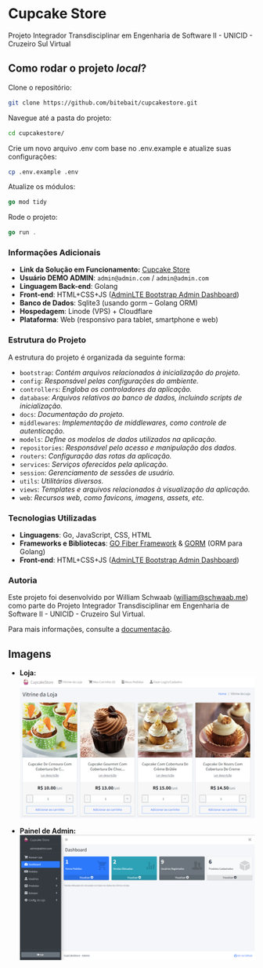 # Cupcake Store

Projeto Integrador Transdisciplinar em Engenharia de Software II - UNICID - Cruzeiro Sul Virtual

## Como rodar o projeto *local*?

Clone o repositório:
~~~sh
git clone https://github.com/bitebait/cupcakestore.git
~~~

Navegue até a pasta do projeto:
~~~sh
cd cupcakestore/
~~~

Crie um novo arquivo .env com base no .env.example e atualize suas configurações:
~~~sh
cp .env.example .env 
~~~

Atualize os módulos:
~~~go
go mod tidy
~~~

Rode o projeto:
~~~go
go run .
~~~

### Informações Adicionais

- **Link da Solução em Funcionamento:** [Cupcake Store](https://cupcakestore.schwaab.me:2053/store)
- **Usuário DEMO ADMIN**: `admin@admin.com` / `admin@admin.com`
- **Linguagem Back-end**: Golang
- **Front-end**: HTML+CSS+JS ([AdminLTE Bootstrap Admin Dashboard](https://adminlte.io/))
- **Banco de Dados**: Sqlite3 (usando gorm – Golang ORM)
- **Hospedagem**: Linode (VPS) + Cloudflare
- **Plataforma**: Web (responsivo para tablet, smartphone e web)

### Estrutura do Projeto

A estrutura do projeto é organizada da seguinte forma:

- `bootstrap`: *Contém arquivos relacionados à inicialização do projeto.*
- `config`: *Responsável pelas configurações do ambiente.*
- `controllers`: *Engloba os controladores da aplicação.*
- `database`: *Arquivos relativos ao banco de dados, incluindo scripts de inicialização.*
- `docs`: *Documentação do projeto.*
- `middlewares`: *Implementação de middlewares, como controle de autenticação.*
- `models`: *Define os modelos de dados utilizados na aplicação.*
- `repositories`: *Responsável pelo acesso e manipulação dos dados.*
- `routers`: *Configuração das rotas da aplicação.*
- `services`: *Serviços oferecidos pela aplicação.*
- `session`: *Gerenciamento de sessões de usuário.*
- `utils`: *Utilitários diversos.*
- `views`: *Templates e arquivos relacionados à visualização da aplicação.*
- `web`: *Recursos web, como favicons, imagens, assets, etc.*

### Tecnologias Utilizadas

- **Linguagens**: Go, JavaScript, CSS, HTML
- **Frameworks e Bibliotecas**: [GO Fiber Framework](https://github.com/gofiber/fiber) & [GORM](https://gorm.io/index.html) (ORM para Golang)
- **Front-end**: HTML+CSS+JS ([AdminLTE Bootstrap Admin Dashboard](https://adminlte.io/))

### Autoria

Este projeto foi desenvolvido por William Schwaab (<william@schwaab.me>) como parte do Projeto Integrador Transdisciplinar em Engenharia de Software II - UNICID - Cruzeiro Sul Virtual.

Para mais informações, consulte a [documentação](https://github.com/bitebait/cupcakestore/tree/main/docs).


## Imagens

- **Loja:**
  ![Loja](https://github.com/bitebait/cupcakestore/blob/main/docs/store.png)

- **Painel de Admin:**
  ![Painel de Admin](https://github.com/bitebait/cupcakestore/blob/main/docs/dashboard.png)
